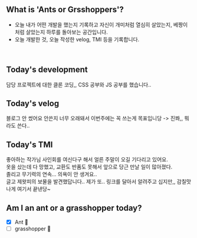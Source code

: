 ## What is 'Ants or Grsshoppers'?
* 오늘 내가 어떤 개발을 했는지 기록하고 자신이 개미처럼 열심히 살았는지, 베짱이처럼 살았는지 하루를 돌아보는 공간입니다.
* 오늘 개발한 것, 오늘 작성한 velog, TMI 등을 기록합니다.
<br>

## Today's development
담당 프로젝트에 대한 클론 코딩,, CSS 공부와 JS 공부를 했습니다..

## Today's velog 
블로그 안 썼어요 안쓴지 너무 오래돼서 이번주에는 꼭 쓰는게 목표입니당 -> 진쫘,, 뭐라도 쓴다..

## Today's TMI
좋아하는 작가님 사인회를 여신다구 해서 얼른 주말이 오길 기다리고 있어요.<br>
옷을 샀는데 다 망했고, 교환도 반품도 못해서 앞으로 당근 만날 일이 많아졌다.<br>
졸리고 무기력의 연속... 의욕이 안 생겨요..<br>
글고 제왓피의 보물을 발견했답니다.. 제가 또.. 링크를 달아서 알려주고 십지만,, 감칠맛나게 여기서 끝낸당~

## Am I an ant or a grasshopper today?
- [x] Ant 🐜
- [ ] grasshopper 🦗
